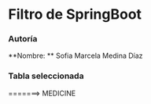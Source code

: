 # Filtro de SpringBoot



### Autoría

**Nombre: ** Sofia Marcela Medina Díaz



### Tabla seleccionada

=======> MEDICINE



